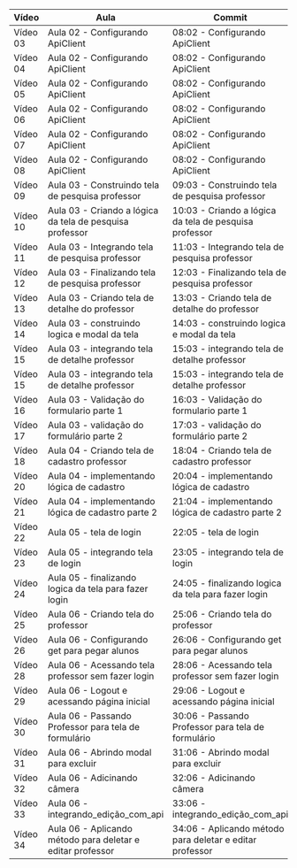 Vídeo | Aula | Commit | Link
------ | ------ | ------ | ------
Vídeo 03 | Aula 02 - Configurando ApiClient | 08:02 - Configurando ApiClient | [Download](https://github.com/treinaweb/treinaweb-flutter-hiperprof/archive/a77da5408dbead0e0abc479735575fc806a9dd49.zip)
Vídeo 04 | Aula 02 - Configurando ApiClient | 08:02 - Configurando ApiClient | [Download](https://github.com/treinaweb/treinaweb-flutter-hiperprof/archive/be5ca8b951c0b6a9380e97ebf87d42d6a0ee2fad.zip)
Vídeo 05 | Aula 02 - Configurando ApiClient | 08:02 - Configurando ApiClient | [Download](https://github.com/treinaweb/treinaweb-flutter-hiperprof/archive/192dcf55351749151fc0926ff4f16981c312a18e.zip)
Vídeo 06 | Aula 02 - Configurando ApiClient | 08:02 - Configurando ApiClient | [Download](https://github.com/treinaweb/treinaweb-flutter-hiperprof/archive/3fd0c1f8796e1e3c832e86d3e5102241a96f509d.zip)
Vídeo 07 | Aula 02 - Configurando ApiClient | 08:02 - Configurando ApiClient | [Download](https://github.com/treinaweb/treinaweb-flutter-hiperprof/archive/753b8ab42f3afd1c8394da405b84a2b9b27daa38.zip)
Vídeo 08 | Aula 02 - Configurando ApiClient | 08:02 - Configurando ApiClient | [Download](https://github.com/treinaweb/treinaweb-flutter-hiperprof/archive/b358c1de864184c74aaa039ec350ae8439de6fda.zip)
Vídeo 09 | Aula 03 - Construindo tela de pesquisa professor | 09:03 - Construindo tela de pesquisa professor | [Download](https://github.com/treinaweb/treinaweb-flutter-hiperprof/archive/69535cd4e5ec0f1caf56a5c6624223d1162620a1.zip)
Vídeo 10 | Aula 03 - Criando a lógica da tela de pesquisa professor | 10:03 - Criando a lógica da tela de pesquisa professor | [Download](https://github.com/treinaweb/treinaweb-flutter-hiperprof/archive/b207d58a532bd33061b20e454ade946c9e3e14f6.zip)
Vídeo 11 | Aula 03 - Integrando tela de pesquisa professor | 11:03 - Integrando tela de pesquisa professor | [Download](https://github.com/treinaweb/treinaweb-flutter-hiperprof/archive/749a7bb7fd57733157d2643d0d29cb6fa46dcd56.zip)
Vídeo 12 | Aula 03 - Finalizando tela de pesquisa professor | 12:03 - Finalizando tela de pesquisa professor | [Download](https://github.com/treinaweb/treinaweb-flutter-hiperprof/archive/ba28083f5e637aba08d9e01f7e5fc5497aaf36fa.zip)
Vídeo 13 | Aula 03 - Criando tela de detalhe do professor | 13:03 - Criando tela de detalhe do professor | [Download](https://github.com/treinaweb/treinaweb-flutter-hiperprof/archive/3c54e23a83e427ea88e1dda3ecea14b9f12ad16f.zip)
Vídeo 14 | Aula 03 - construindo logica e modal da tela | 14:03 - construindo logica e modal da tela | [Download](https://github.com/treinaweb/treinaweb-flutter-hiperprof/archive/2c76bd8cfc7a140f9c3c4f82a97065486ee1fae9.zip)
Vídeo 15 | Aula 03 - integrando tela de detalhe professor | 15:03 - integrando tela de detalhe professor | [Download](https://github.com/treinaweb/treinaweb-flutter-hiperprof/archive/2aba9c6e76ce03083920945c019b998f1b9fc852.zip)
Vídeo 15 | Aula 03 - integrando tela de detalhe professor | 15:03 - integrando tela de detalhe professor | [Download](https://github.com/treinaweb/treinaweb-flutter-hiperprof/archive/94e10f9b4e666dfaa4505ac3615e9fb0eba22ed9.zip)
Vídeo 16 | Aula 03 - Validação do formulario parte 1 | 16:03 - Validação do formulario parte 1 | [Download](https://github.com/treinaweb/treinaweb-flutter-hiperprof/archive/71d58ba2a3f86c711e854bee46afa4483a09711a.zip)
Vídeo 17 | Aula 03 - validação do formulário parte 2 | 17:03 - validação do formulário parte 2 | [Download](https://github.com/treinaweb/treinaweb-flutter-hiperprof/archive/dc804973853ae1877618d2b3cb7a04c3781b3f38.zip)
Vídeo 18 | Aula 04 - Criando tela de cadastro professor | 18:04 - Criando tela de cadastro professor | [Download](https://github.com/treinaweb/treinaweb-flutter-hiperprof/archive/f583d027bbae15a8cf9a6e682a39f2dab10567fc.zip)
Vídeo 20 | Aula 04 - implementando lógica de cadastro | 20:04 - implementando lógica de cadastro | [Download](https://github.com/treinaweb/treinaweb-flutter-hiperprof/archive/d3747457c4664656bc44b9c07e1a469c59848e8d.zip)
Vídeo 21 | Aula 04 - implementando lógica de cadastro parte 2 | 21:04 - implementando lógica de cadastro parte 2 | [Download](https://github.com/treinaweb/treinaweb-flutter-hiperprof/archive/32bec14051cab1edb5ebbca7193f8480aa03f716.zip)
Vídeo 22 | Aula 05 - tela de login | 22:05 - tela de login | [Download](https://github.com/treinaweb/treinaweb-flutter-hiperprof/archive/8ba17d443a062d85c9fd7d20edf26d34deeb545d.zip)
Vídeo 23 | Aula 05 - integrando tela de login | 23:05 - integrando tela de login | [Download](https://github.com/treinaweb/treinaweb-flutter-hiperprof/archive/a82f07fb0ce8df0ee82b30c266b692a2685bd307.zip)
Vídeo 24 | Aula 05 - finalizando logica da tela para fazer login | 24:05 - finalizando logica da tela para fazer login | [Download](https://github.com/treinaweb/treinaweb-flutter-hiperprof/archive/a4d46973a00016f6c46cf959be6a73ffceb96e7c.zip)
Vídeo 25 | Aula 06 - Criando tela do professor | 25:06 - Criando tela do professor | [Download](https://github.com/treinaweb/treinaweb-flutter-hiperprof/archive/c417b51c4c56c12173e69f23b39beaaea817a87b.zip)
Vídeo 26 | Aula 06 - Configurando get para pegar alunos | 26:06 - Configurando get para pegar alunos | [Download](https://github.com/treinaweb/treinaweb-flutter-hiperprof/archive/0fc0b912da5ae63a7568e51d1dfcdc0f5d5c1055.zip)
Vídeo 28 | Aula 06 - Acessando tela professor sem fazer login | 28:06 - Acessando tela professor sem fazer login | [Download](https://github.com/treinaweb/treinaweb-flutter-hiperprof/archive/9794b9053d08d317fa2d666a52656ac4e8aebcbd.zip)
Vídeo 29 | Aula 06 - Logout e acessando página inicial | 29:06 - Logout e acessando página inicial | [Download](https://github.com/treinaweb/treinaweb-flutter-hiperprof/archive/23a6ca812a3d489d60d1c18d0a8b8f2276025f91.zip)
Vídeo 30 | Aula 06 - Passando Professor para tela de formulário | 30:06 - Passando Professor para tela de formulário | [Download](https://github.com/treinaweb/treinaweb-flutter-hiperprof/archive/13d1195be1efec593589cb6e51c8e242d47776f5.zip)
Vídeo 31 | Aula 06 - Abrindo modal para excluir | 31:06 - Abrindo modal para excluir | [Download](https://github.com/treinaweb/treinaweb-flutter-hiperprof/archive/5c02e0c497d650872066c7d022d68b92f44336c6.zip)
Vídeo 32 | Aula 06 - Adicinando câmera | 32:06 - Adicinando câmera | [Download](https://github.com/treinaweb/treinaweb-flutter-hiperprof/archive/e01789840ddcc25e9ec47c533ab735186e9e1768.zip)
Vídeo 33 | Aula 06 - integrando_edição_com_api | 33:06 - integrando_edição_com_api | [Download](https://github.com/treinaweb/treinaweb-flutter-hiperprof/archive/9d910a1a1a7fc8c9110e785a4f94dc24e2ac5e82.zip)
Vídeo 34 | Aula 06 - Aplicando método para deletar e editar professor | 34:06 - Aplicando método para deletar e editar professor | [Download](https://github.com/treinaweb/treinaweb-flutter-hiperprof/archive/85584a8fb1211786b97c87413d1e2a3555d3e690.zip)
